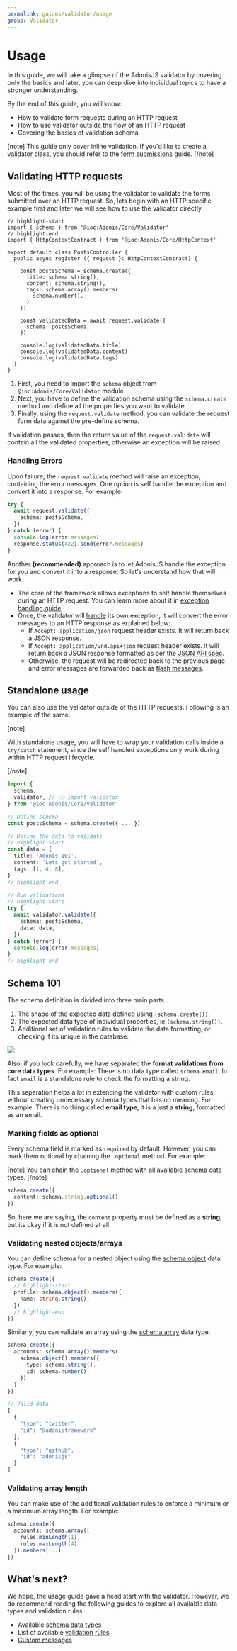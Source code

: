```yaml
---
permalink: guides/validator/usage
group: Validator
---
```


# Usage
In this guide, we will take a glimpse of the AdonisJS validator by covering only the basics and later, you can deep dive into individual topics to have a stronger understanding.

By the end of this guide, you will know:

- How to validate form requests during an HTTP request
- How to use validator outside the flow of an HTTP request
- Covering the basics of validation schema

[note]
This guide only cover inline validation. If you'd like to create a validator class, you should refer to the [form submissions](/guides/http/form-submissions#using-validator-classes) guide.
[/note]

## Validating HTTP requests
Most of the times, you will be using the validator to validate the forms submitted over an HTTP request. So, lets begin with an HTTP specific example first and later we will see how to use the validator directly.

```ts{}{app/Controllers/Http/AuthController.ts}
// highlight-start
import { schema } from '@ioc:Adonis/Core/Validator'
// highlight-end
import { HttpContextContract } from '@ioc:Adonis/Core/HttpContext'

export default class PostsController {
  public async register ({ request }: HttpContextContract) {

    const postsSchema = schema.create({
      title: schema.string(),
      content: schema.string(),
      tags: schema.array().members(
        schema.number(),
      )
    })

    const validatedData = await request.validate({
      schema: postsSchema,
    })

    console.log(validatedData.title)
    console.log(validatedData.content)
    console.log(validatedData.tags)
  }
}
```

1. First, you need to import the `schema` object from `@ioc:Adonis/Core/Validator` module.
2. Next, you have to define the validation schema using the `schema.create` method and define all the properties you want to validate.
3. Finally, using the `request.validate` method, you can validate the request form data against the pre-define schema.

If validation passes, then the return value of the `request.validate` will contain all the validated properties, otherwise an exception will be raised.

### Handling Errors
Upon failure, the `request.validate` method will raise an exception, containing the error messages. One option is self handle the exception and convert it into a response. For example:

```ts
try {
  await request.validate({
    schema: postsSchema,
  })
} catch (error) {
  console.log(error.messages)
  response.status(422).send(error.messages)
}
```

Another **(recommended)** approach is to let AdonisJS handle the exception for you and convert it into a response. So let's understand how that will work.

- The core of the framework allows exceptions to self handle themselves during an HTTP request. You can learn more about it in [exception handling guide](/guides/http/exception-handling#self-handled-exceptions).
- Once, the validator will [handle](https://github.com/adonisjs/validator/blob/develop/src/ValidationException/index.ts#L21) its own exception, it will convert the error messages to an HTTP response as explained below:
  - If `Accept: application/json` request header exists. It will return back a JSON response.
  - If `Accept: application/vnd.api+json` request header exists. It will return back a JSON response formatted as per the [JSON API spec](https://jsonapi.org/format/#errors).
  - Otherwise, the request will be redirected back to the previous page and error messages are forwarded back as [flash messages](/guides/http/form-submissions#displaying-validation-errors).

## Standalone usage
You can also use the validator outside of the HTTP requests. Following is an example of the same.

[note]

With standalone usage, you will have to wrap your validation calls inside a `try/catch` statement, since the self handled exceptions only work during within HTTP request lifecycle.

[/note]

```ts
import {
  schema,
  validator, // 👈 import validator
} from '@ioc:Adonis/Core/Validator'

// Define schema
const postsSchema = schema.create({ ... })

// Define the data to validate
// highlight-start
const data = {
  title: 'Adonis 101',
  content: 'Lets get started',
  tags: [1, 4, 8],
}
// highlight-end

// Run validations
// highlight-start
try {
  await validator.validate({
    schema: postsSchema,
    data: data,
  })
} catch (error) {
  console.log(error.messages)
}
// highlight-end
```

## Schema 101
The schema definition is divided into three main parts.

1. The shape of the expected data defined using `(schema.create())`.
2. The expected data type of individual properties, ie `(schema.string())`.
3. Additional set of validation rules to validate the data formatting, or checking if its unique in the database.

![](https://res.cloudinary.com/adonis-js/image/upload/q_auto,w_700,f_auto,fl_lossy/v1591851435/adonisjs.com/schema-101_ldhxks.png)

Also, if you look carefully, we have separated the **format validations from core data types**. For example: There is no data type called `schema.email`. In fact `email` is a standalone rule to check the formatting a string.

This separation helps a lot in extending the validator with custom rules, without creating unnecessary schema types that has no meaning. For example: There is no thing called **email type**, it is a just a **string**, formatted as an email.

### Marking fields as optional
Every schema field is marked as `required` by default. However, you can mark them optional by chaining the `.optional` method. For example:

[note]
You can chain the `.optional` method with all available schema data types.
[/note]


```ts
schema.create({
  content: schema.string.optional()
})
```

So, here we are saying, the `content` property must be defined as a **string**, but its okay if it is not defined at all.

### Validating nested objects/arrays
You can define schema for a nested object using the [schema.object](/guides/validator/schema-types#schemaobject) data type. For example:

```ts
schema.create({
  // highlight-start
  profile: schema.object().members({
    name: string.string(),
  })
  // highlight-end
})
```

Similarly, you can validate an array using the [schema.array](/guides/validator/schema-types#schemaarray) data type.

```ts
schema.create({
  accounts: schema.array().members(
    schema.object().members({
      type: schema.string(),
      id: schema.number(),
    })
  )
})

// Valid data
[
  {
    "type": "twitter",
    "id": "@adonisframework"
  },
  {
    "type": "github",
    "id": "adonisjs"
  }
]
```

### Validating array length
You can make use of the additional validation rules to enforce a minimum or a maximum array length. For example:

```ts
schema.create({
  accounts: schema.array([
    rules.minLength(1),
    rules.maxLength(4)
  ]).members(...)
})
```

## What's next?
We hope, the usage guide gave a head start with the validator. However, we do recommend reading the following guides to explore all available data types and validation rules.

- Available [schema data types](/guides/validator/schema-types)
- List of available [validation rules](/guides/validator/rules)
- [Custom messages](/guides/validator/custom-messages)
